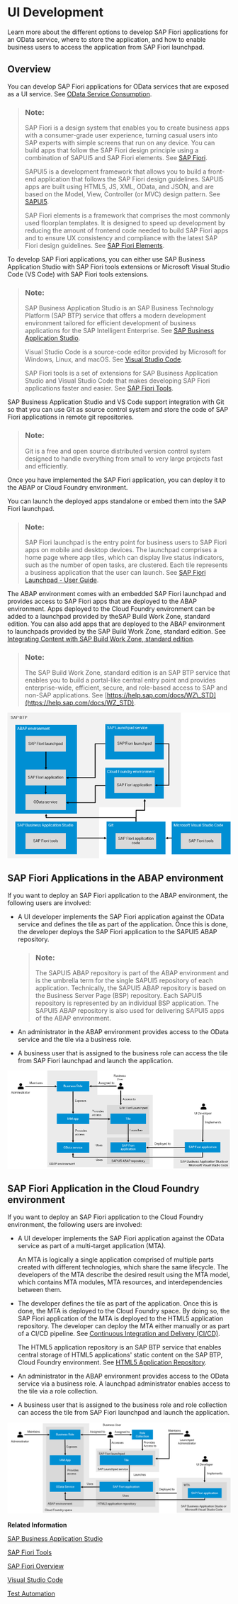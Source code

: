 <!-- loiob74a89d3565b4abeb88efb581a081c8d -->

# UI Development

Learn more about the different options to develop SAP Fiori applications for an OData service, where to store the application, and how to enable business users to access the application from SAP Fiori launchpad.



<a name="loiob74a89d3565b4abeb88efb581a081c8d__section_ofq_hts_ctb"/>

## Overview

You can develop SAP Fiori applications for OData services that are exposed as a UI service. See [OData Service Consumption](https://help.sap.com/viewer/923180ddb98240829d935862025004d6/Cloud/en-US/f2cbcacaf8b74540b0708fc143875bc3.html).

> ### Note:  
> SAP Fiori is a design system that enables you to create business apps with a consumer-grade user experience, turning casual users into SAP experts with simple screens that run on any device. You can build apps that follow the SAP Fiori design principle using a combination of SAPUI5 and SAP Fiori elements. See [SAP Fiori](https://help.sap.com/viewer/product/SAP_FIORI_OVERVIEW/5_OVERVIEW/en-US).
> 
> SAPUI5 is a development framework that allows you to build a front-end application that follows the SAP Fiori design guidelines. SAPUI5 apps are built using HTML5, JS, XML, OData, and JSON, and are based on the Model, View, Controller \(or MVC\) design pattern. See [SAPUI5](https://help.sap.com/viewer/product/SAPUI5/External/en-US).
> 
> SAP Fiori elements is a framework that comprises the most commonly used floorplan templates. It is designed to speed up development by reducing the amount of frontend code needed to build SAP Fiori apps and to ensure UX consistency and compliance with the latest SAP Fiori design guidelines. See [SAP Fiori Elements](https://sapui5.hana.ondemand.com/#/topic/03265b0408e2432c9571d6b3feb6b1fd).

To develop SAP Fiori applications, you can either use SAP Business Application Studio with SAP Fiori tools extensions or Microsoft Visual Studio Code \(VS Code\) with SAP Fiori tools extensions.

> ### Note:  
> SAP Business Application Studio is an SAP Business Technology Platform \(SAP BTP\) service that offers a modern development environment tailored for efficient development of business applications for the SAP Intelligent Enterprise. See [SAP Business Application Studio](https://help.sap.com/products/BTP/65de2977205c403bbc107264b8eccf4b/c736960ff27c45a9b787bde2c1e48d3e.html?locale=en-US&version=Cloud).
> 
> Visual Studio Code is a source-code editor provided by Microsoft for Windows, Linux, and macOS. See [Visual Studio Code](https://help.sap.com/viewer/17d50220bcd848aa854c9c182d65b699/Latest/en-US/17efa217f7f34a9eba53d7b209ca4280.html).
> 
> SAP Fiori tools is a set of extensions for SAP Business Application Studio and Visual Studio Code that makes developing SAP Fiori applications faster and easier. See [SAP Fiori Tools](https://help.sap.com/viewer/product/SAP_FIORI_tools/Latest/en-US).

SAP Business Application Studio and VS Code support integration with Git so that you can use Git as source control system and store the code of SAP Fiori applications in remote git repositories.

> ### Note:  
> Git is a free and open source distributed version control system designed to handle everything from small to very large projects fast and efficiently.

Once you have implemented the SAP Fiori application, you can deploy it to the ABAP or Cloud Foundry environment.

You can launch the deployed apps standalone or embed them into the SAP Fiori launchpad.

> ### Note:  
> SAP Fiori launchpad is the entry point for business users to SAP Fiori apps on mobile and desktop devices. The launchpad comprises a home page where app tiles, which can display live status indicators, such as the number of open tasks, are clustered. Each tile represents a business application that the user can launch. See [SAP Fiori Launchpad - User Guide](https://help.sap.com/viewer/fd8f9fda63fa4c7a92bb1d4b4ac5582c/Cloud/en-US/2e034767ee0c4d43a5159ce4a4c014f5.html).

The ABAP environment comes with an embedded SAP Fiori launchpad and provides access to SAP Fiori apps that are deployed to the ABAP environment. Apps deployed to the Cloud Foundry environment can be added to a launchpad provided by theSAP Build Work Zone, standard edition. You can also add apps that are deployed to the ABAP environment to launchpads provided by the SAP Build Work Zone, standard edition. See [Integrating Content with SAP Build Work Zone, standard edition](../50-administration-and-ops/integrating-content-with-sap-build-work-zone-standard-edition-ac97434.md).

> ### Note:  
> The SAP Build Work Zone, standard edition is an SAP BTP service that enables you to build a portal-like central entry point and provides enterprise-wide, efficient, secure, and role-based access to SAP and non-SAP applications. See [https://help.sap.com/docs/WZ\_STD](https://help.sap.com/docs/WZ_STD).

![](images/UI_Development_Overview_e7e06e4.png)



<a name="loiob74a89d3565b4abeb88efb581a081c8d__section_evh_23r_stb"/>

## SAP Fiori Applications in the ABAP environment

If you want to deploy an SAP Fiori application to the ABAP environment, the following users are involved:

-   A UI developer implements the SAP Fiori application against the OData service and defines the tile as part of the application. Once this is done, the developer deploys the SAP Fiori application to the SAPUI5 ABAP repository.

    > ### Note:  
    > The SAPUI5 ABAP repository is part of the ABAP environment and is the umbrella term for the single SAPUI5 repository of each application. Technically, the SAPUI5 ABAP repository is based on the Business Server Page \(BSP\) repository. Each SAPUI5 repository is represented by an individual BSP application. The SAPUI5 ABAP repository is also used for delivering SAPUI5 apps of the ABAP environment.

-   An administrator in the ABAP environment provides access to the OData service and the tile via a business role.
-   A business user that is assigned to the business role can access the tile from SAP Fiori launchpad and launch the application.

![](images/UI_Development_in_the_ABAP_Environment_f758148.png) 



<a name="loiob74a89d3565b4abeb88efb581a081c8d__section_u5t_g3r_stb"/>

## SAP Fiori Application in the Cloud Foundry environment

If you want to deploy an SAP Fiori application to the Cloud Foundry environment, the following users are involved:

-   A UI developer implements the SAP Fiori application against the OData service as part of a multi-target application \(MTA\).

    An MTA is logically a single application comprised of multiple parts created with different technologies, which share the same lifecycle. The developers of the MTA describe the desired result using the MTA model, which contains MTA modules, MTA resources, and interdependencies between them.

-   The developer defines the tile as part of the application. Once this is done, the MTA is deployed to the Cloud Foundry space. By doing so, the SAP Fiori application of the MTA is deployed to the HTML5 application repository. The developer can deploy the MTA either manually or as part of a CI/CD pipeline. See [Continuous Integration and Delivery \(CI/CD\)](https://help.sap.com/products/BTP/65de2977205c403bbc107264b8eccf4b/fe74df55b0f54e99bf6e13a3b53e1db0.html?version=Cloud).

    The HTML5 application repository is an SAP BTP service that enables central storage of HTML5 applications' static content on the SAP BTP, Cloud Foundry environment. See [HTML5 Application Repository](https://help.sap.com/products/BTP/65de2977205c403bbc107264b8eccf4b/f8520f572a6445a7bfaff4a1bbcbe60a.html?version=Cloud).

-   An administrator in the ABAP environment provides access to the OData service via a business role. A launchpad administrator enables access to the tile via a role collection.
-   A business user that is assigned to the business role and role collection can access the tile from SAP Fiori launchpad and launch the application.

![](images/UI_Development_in_the_Cloud_Foundry_Environment_6f98219.png) 

**Related Information**  


[SAP Business Application Studio](https://help.sap.com/viewer/product/SAP%20Business%20Application%20Studio/Cloud/en-US)

[SAP Fiori Tools](https://help.sap.com/viewer/product/SAP_FIORI_tools/Latest/en-US)

[SAP Fiori Overview](https://help.sap.com/viewer/product/SAP_FIORI_OVERVIEW/5_OVERVIEW/en-US?task=discover_task)

[Visual Studio Code](https://help.sap.com/viewer/17d50220bcd848aa854c9c182d65b699/Latest/en-US/17efa217f7f34a9eba53d7b209ca4280.html)

[Test Automation](https://developers.sap.com/group.fiori-elements-mockserver-opa.html)

